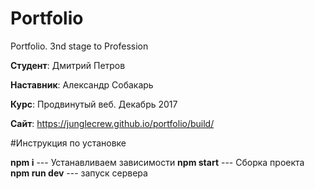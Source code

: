 # Portfolio
Portfolio. 3nd stage to Profession

**Студент**: Дмитрий Петров

**Наставник**: Александр Собакарь

**Курс**: Продвинутый веб. Декабрь 2017

**Сайт**: https://junglecrew.github.io/portfolio/build/


#Инструкция по установке

**npm i** --- Устанавливаем зависимости
**npm start** --- Сборка проекта
**npm run dev** --- запуск сервера